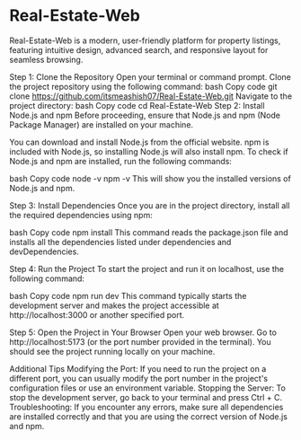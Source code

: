 # Real-Estate-Web
Real-Estate-Web is a modern, user-friendly platform for property listings, featuring intuitive design, advanced search, and responsive layout for seamless browsing.

Step 1: Clone the Repository
Open your terminal or command prompt.
Clone the project repository using the following command:
bash
Copy code
git clone https://github.com/itsmeashish07/Real-Estate-Web.git
Navigate to the project directory:
bash
Copy code
cd Real-Estate-Web
Step 2: Install Node.js and npm
Before proceeding, ensure that Node.js and npm (Node Package Manager) are installed on your machine.

You can download and install Node.js from the official website.
npm is included with Node.js, so installing Node.js will also install npm.
To check if Node.js and npm are installed, run the following commands:

bash
Copy code
node -v
npm -v
This will show you the installed versions of Node.js and npm.

Step 3: Install Dependencies
Once you are in the project directory, install all the required dependencies using npm:

bash
Copy code
npm install
This command reads the package.json file and installs all the dependencies listed under dependencies and devDependencies.

Step 4: Run the Project
To start the project and run it on localhost, use the following command:

bash
Copy code
npm run dev
This command typically starts the development server and makes the project accessible at http://localhost:3000 or another specified port.

Step 5: Open the Project in Your Browser
Open your web browser.
Go to http://localhost:5173 (or the port number provided in the terminal).
You should see the project running locally on your machine.

Additional Tips
Modifying the Port: If you need to run the project on a different port, you can usually modify the port number in the project's configuration files or use an environment variable.
Stopping the Server: To stop the development server, go back to your terminal and press Ctrl + C.
Troubleshooting: If you encounter any errors, make sure all dependencies are installed correctly and that you are using the correct version of Node.js and npm.
